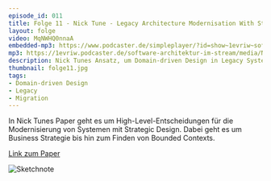 ```yaml
---
episode_id: 011
title: Folge 11 - Nick Tune - Legacy Architecture Modernisation With Strategic Domain-Driven Design
layout: folge
video: MqNWHQ0nnaA
embedded-mp3: https://www.podcaster.de/simpleplayer/?id=show~1evriw~software-architektur-im-stream~pod-97306cbe66874bfe43a321c221&v=1616432747
mp3: https://1evriw.podcaster.de/software-architektur-im-stream/media/NickTune.mp3
description: Nick Tunes Ansatz, um Domain-driven Design in Legacy Systemen zu etablieren.
thumbnail: folge11.jpg
tags:
- Domain-driven Design
- Legacy
- Migration
---
```


In Nick Tunes Paper geht es um High-Level-Entscheidungen für die
Modernisierung von Systemen mit Strategic Design. Dabei geht es um
Business Strategie bis hin zum Finden von Bounded Contexts.

[Link zum Paper](https://medium.com/nick-tune-tech-strategy-blog/legacy-architecture-modernisation-with-strategic-domain-driven-design-3e7c05bb383f)

![Sketchnote](/sketchnotes/folge11.jpg)
